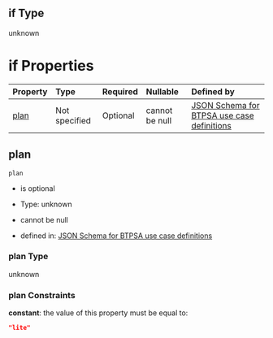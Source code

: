 ## if Type

unknown

# if Properties

| Property      | Type          | Required | Nullable       | Defined by                                                                                                                                                                                                                                    |
| :------------ | :------------ | :------- | :------------- | :-------------------------------------------------------------------------------------------------------------------------------------------------------------------------------------------------------------------------------------------- |
| [plan](#plan) | Not specified | Optional | cannot be null | [JSON Schema for BTPSA use case definitions](btpsa-usecase-properties-services-items-allof-1-then-allof-106-then-allof-0-if-properties-plan.md "undefined#/properties/services/items/allOf/1/then/allOf/106/then/allOf/0/if/properties/plan") |

## plan



`plan`

*   is optional

*   Type: unknown

*   cannot be null

*   defined in: [JSON Schema for BTPSA use case definitions](btpsa-usecase-properties-services-items-allof-1-then-allof-106-then-allof-0-if-properties-plan.md "undefined#/properties/services/items/allOf/1/then/allOf/106/then/allOf/0/if/properties/plan")

### plan Type

unknown

### plan Constraints

**constant**: the value of this property must be equal to:

```json
"lite"
```
